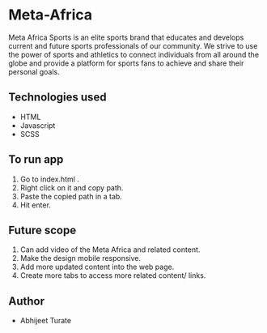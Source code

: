 # Meta-Africa

 Meta Africa Sports is an elite sports brand that educates and develops current and future sports professionals of our community. We strive to use the power of sports and athletics to connect individuals from all around the globe and provide a platform for sports fans to achieve and share their personal goals.

## Technologies used
- HTML
- Javascript
- SCSS
## To run app
1. Go to index.html .
2. Right click on it and copy path.
3. Paste the copied path in a tab.
4. Hit enter.

## Future scope
1. Can add video of the Meta Africa and related content.
2. Make the design mobile responsive.
3. Add more updated content into the web page.
4. Create more tabs to access more related content/ links.
## Author
- Abhijeet Turate

